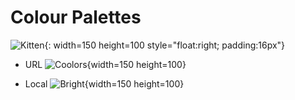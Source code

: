 # Colour Palettes

![Kitten](/media/2018/08/kitten.jpg){: width=150 height=100 style="float:right; padding:16px"}



- URL
![Coolors](https://coolors.co/000000-14213d-fca311-e5e5e5-ffffff){width=150 height=100}


- Local
![Bright](/palettes/bright.png){width=150 height=100}
